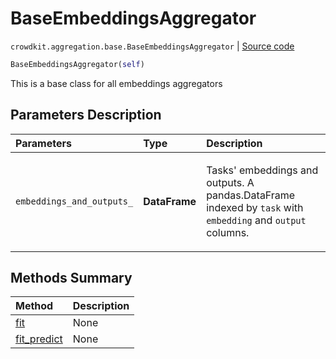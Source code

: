 # BaseEmbeddingsAggregator
`crowdkit.aggregation.base.BaseEmbeddingsAggregator` | [Source code](https://github.com/Toloka/crowd-kit/blob/v1.1.0.rc4/crowdkit/aggregation/base/__init__.py#L86)

```python
BaseEmbeddingsAggregator(self)
```

This is a base class for all embeddings aggregators

## Parameters Description

| Parameters | Type | Description |
| :----------| :----| :-----------|
`embeddings_and_outputs_`|**DataFrame**|<p>Tasks&#x27; embeddings and outputs. A pandas.DataFrame indexed by `task` with `embedding` and `output` columns.</p>
## Methods Summary

| Method | Description |
| :------| :-----------|
[fit](crowdkit.aggregation.base.BaseEmbeddingsAggregator.fit.md)| None
[fit_predict](crowdkit.aggregation.base.BaseEmbeddingsAggregator.fit_predict.md)| None
